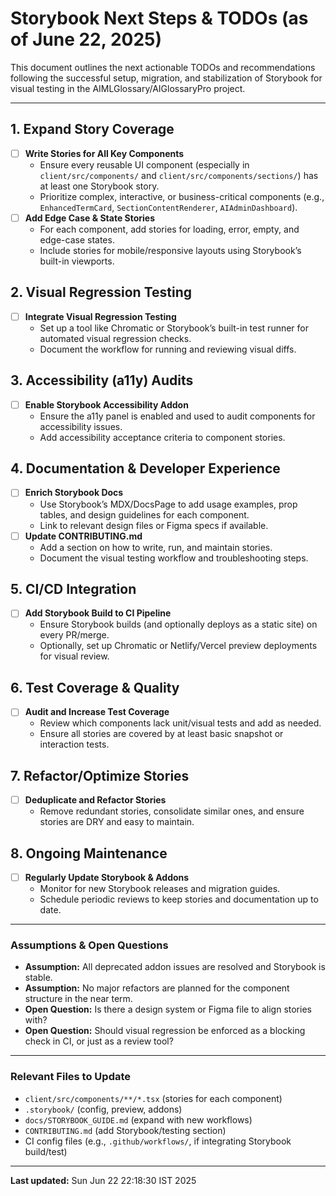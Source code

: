 # Storybook Next Steps & TODOs (as of June 22, 2025)

This document outlines the next actionable TODOs and recommendations following the successful setup, migration, and stabilization of Storybook for visual testing in the AIMLGlossary/AIGlossaryPro project.

---

## 1. Expand Story Coverage
- [ ] **Write Stories for All Key Components**
  - Ensure every reusable UI component (especially in `client/src/components/` and `client/src/components/sections/`) has at least one Storybook story.
  - Prioritize complex, interactive, or business-critical components (e.g., `EnhancedTermCard`, `SectionContentRenderer`, `AIAdminDashboard`).
- [ ] **Add Edge Case & State Stories**
  - For each component, add stories for loading, error, empty, and edge-case states.
  - Include stories for mobile/responsive layouts using Storybook’s built-in viewports.

## 2. Visual Regression Testing
- [ ] **Integrate Visual Regression Testing**
  - Set up a tool like Chromatic or Storybook’s built-in test runner for automated visual regression checks.
  - Document the workflow for running and reviewing visual diffs.

## 3. Accessibility (a11y) Audits
- [ ] **Enable Storybook Accessibility Addon**
  - Ensure the a11y panel is enabled and used to audit components for accessibility issues.
  - Add accessibility acceptance criteria to component stories.

## 4. Documentation & Developer Experience
- [ ] **Enrich Storybook Docs**
  - Use Storybook’s MDX/DocsPage to add usage examples, prop tables, and design guidelines for each component.
  - Link to relevant design files or Figma specs if available.
- [ ] **Update CONTRIBUTING.md**
  - Add a section on how to write, run, and maintain stories.
  - Document the visual testing workflow and troubleshooting steps.

## 5. CI/CD Integration
- [ ] **Add Storybook Build to CI Pipeline**
  - Ensure Storybook builds (and optionally deploys as a static site) on every PR/merge.
  - Optionally, set up Chromatic or Netlify/Vercel preview deployments for visual review.

## 6. Test Coverage & Quality
- [ ] **Audit and Increase Test Coverage**
  - Review which components lack unit/visual tests and add as needed.
  - Ensure all stories are covered by at least basic snapshot or interaction tests.

## 7. Refactor/Optimize Stories
- [ ] **Deduplicate and Refactor Stories**
  - Remove redundant stories, consolidate similar ones, and ensure stories are DRY and easy to maintain.

## 8. Ongoing Maintenance
- [ ] **Regularly Update Storybook & Addons**
  - Monitor for new Storybook releases and migration guides.
  - Schedule periodic reviews to keep stories and documentation up to date.

---

### Assumptions & Open Questions
- **Assumption:** All deprecated addon issues are resolved and Storybook is stable.
- **Assumption:** No major refactors are planned for the component structure in the near term.
- **Open Question:** Is there a design system or Figma file to align stories with?
- **Open Question:** Should visual regression be enforced as a blocking check in CI, or just as a review tool?

---

### Relevant Files to Update
- `client/src/components/**/*.tsx` (stories for each component)
- `.storybook/` (config, preview, addons)
- `docs/STORYBOOK_GUIDE.md` (expand with new workflows)
- `CONTRIBUTING.md` (add Storybook/testing section)
- CI config files (e.g., `.github/workflows/`, if integrating Storybook build/test)

---

**Last updated:** Sun Jun 22 22:18:30 IST 2025
